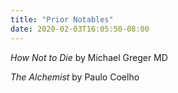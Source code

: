 ```yaml
---
title: "Prior Notables"
date: 2020-02-03T16:05:50-08:00
---
```


_How Not to Die_ by Michael Greger MD

_The Alchemist_ by Paulo Coelho

